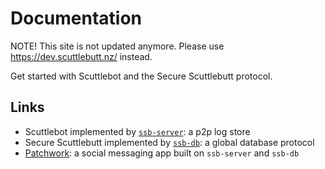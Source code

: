 # Documentation

NOTE! This site is not updated anymore. Please use
https://dev.scuttlebutt.nz/ instead.

Get started with Scuttlebot and the Secure Scuttlebutt protocol.

## Links

- Scuttlebot implemented by [`ssb-server`](http://ssbc.github.io/ssb-server/): a p2p log store
- Secure Scuttlebutt implemented by [`ssb-db`](http://ssbc.github.io/ssb-db/): a global database protocol
- [Patchwork](http://ssbc.github.io/patchwork/): a social messaging app built on `ssb-server` and `ssb-db`
